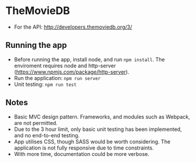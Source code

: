 # TheMovieDB

- For the API: http://developers.themoviedb.org/3/

## Running the app

- Before running the app, install node, and run `npm install`. The enviroment requires node and http-server (https://www.npmjs.com/package/http-server).
- Run the application: `npm run server`
- Unit testing: `npm run test`

## Notes

-	Basic MVC design pattern. Frameworks, and modules such as Webpack, are not permitted.
-	Due to the 3 hour limit, only basic unit testing has been implemented, and no end-to-end testing.
-	App utilises CSS, though SASS would be worth considering. The application is not fully responsive due to time constraints.
-	With more time, documentation could be more verbose.